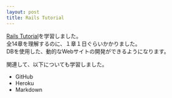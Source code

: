 ```yaml
---
layout: post
title: Rails Tutorial
---
```


[Rails Tutorial](https://railstutorial.jp/)を学習しました。  
全14章を理解するのに、１章１日ぐらいかかりました。  
DBを使用した、動的なWebサイトの開発ができるようになります。

関連して、以下についても学習しました。
- GitHub
- Heroku
- Markdown
